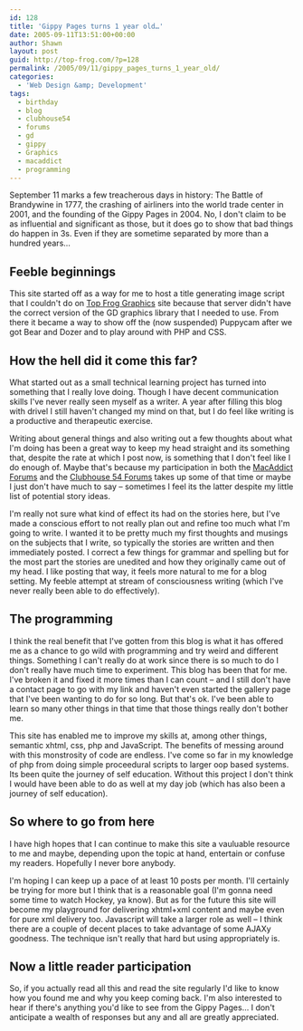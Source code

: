 ```yaml
---
id: 128
title: 'Gippy Pages turns 1 year old…'
date: 2005-09-11T13:51:00+00:00
author: Shawn
layout: post
guid: http://top-frog.com/?p=128
permalink: /2005/09/11/gippy_pages_turns_1_year_old/
categories:
  - 'Web Design &amp; Development'
tags:
  - birthday
  - blog
  - clubhouse54
  - forums
  - gd
  - gippy
  - Graphics
  - macaddict
  - programming
---
```

September 11 marks a few treacherous days in history: The Battle of Brandywine in 1777, the crashing of airliners into the world trade center in 2001, and the founding of the Gippy Pages in 2004. No, I don't claim to be as influential and significant as those, but it does go to show that bad things do happen in 3s. Even if they are sometime separated by more than a hundred years…

<!--more-->

## Feeble beginnings

This site started off as a way for me to host a title generating image script that I couldn't do on [Top Frog Graphics](http://www.topfroggraphics.com) site because that server didn't have the correct version of the GD graphics library that I needed to use. From there it became a way to show off the (now suspended) Puppycam after we got Bear and Dozer and to play around with PHP and CSS.

## How the hell did it come this far?

What started out as a small technical learning project has turned into something that I really love doing. Though I have decent communication skills I've never really seen myself as a writer. A year after filling this blog with drivel I still haven't changed my mind on that, but I do feel like writing is a productive and therapeutic exercise.

Writing about general things and also writing out a few thoughts about what I'm doing has been a great way to keep my head straight and its something that, despite the rate at which I post now, is something that I don't feel like I do enough of. Maybe that's because my participation in both the [MacAddict Forums](http://www.macaddict.com/forums/) and the [Clubhouse 54 Forums](http://www.clubhouse54.com/phpbb2/) takes up some of that time or maybe I just don't have much to say – sometimes I feel its the latter despite my little list of potential story ideas.

I'm really not sure what kind of effect its had on the stories here, but I've made a conscious effort to not really plan out and refine too much what I'm going to write. I wanted it to be pretty much my first thoughts and musings on the subjects that I write, so typically the stories are written and then immediately posted. I correct a few things for grammar and spelling but for the most part the stories are unedited and how they originally came out of my head. I like posting that way, it feels more natural to me for a blog setting. My feeble attempt at stream of consciousness writing (which I've never really been able to do effectively).

## The programming

I think the real benefit that I've gotten from this blog is what it has offered me as a chance to go wild with programming and try weird and different things. Something I can't really do at work since there is so much to do I don't really have much time to experiment. This blog has been that for me. I've broken it and fixed it more times than I can count – and I still don't have a contact page to go with my link and haven't even started the gallery page that I've been wanting to do for so long. But that's ok. I've been able to learn so many other things in that time that those things really don't bother me.

This site has enabled me to improve my skills at, among other things, semantic xhtml, css, php and JavaScript. The benefits of messing around with this monstrosity of code are endless. I've come so far in my knowledge of php from doing simple proceedural scripts to larger oop based systems. Its been quite the journey of self education. Without this project I don't think I would have been able to do as well at my day job (which has also been a journey of self education).

## So where to go from here

I have high hopes that I can continue to make this site a vauluable resource to me and maybe, depending upon the topic at hand, entertain or confuse my readers. Hopefully I never bore anybody.

I'm hoping I can keep up a pace of at least 10 posts per month. I'll certainly be trying for more but I think that is a reasonable goal (I'm gonna need some time to watch Hockey, ya know). But as for the future this site will become my playground for delivering xhtml+xml content and maybe even for pure xml delivery too. Javascript will take a larger role as well – I think there are a couple of decent places to take advantage of some AJAXy goodness. The technique isn't really that hard but using appropriately is.

## Now a little reader participation

So, if you actually read all this and read the site regularly I'd like to know how you found me and why you keep coming back. I'm also interested to hear if there's anything you'd like to see from the Gippy Pages… I don't anticipate a wealth of responses but any and all are greatly appreciated.